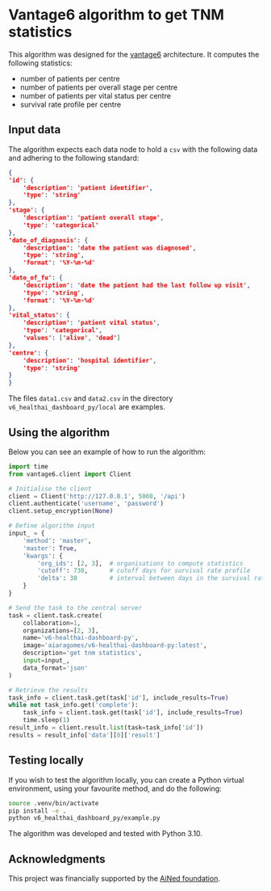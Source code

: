 # Vantage6 algorithm to get TNM statistics

This algorithm was designed for the [vantage6](https://vantage6.ai/) 
architecture. It computes the following statistics:

- number of patients per centre
- number of patients per overall stage per centre
- number of patients per vital status per centre
- survival rate profile per centre

## Input data

The algorithm expects each data node to hold a `csv` with the following data 
and adhering to the following standard:

``` json
{
'id': {
    'description': 'patient identifier',
    'type': 'string'
},
'stage': {
    'description': 'patient overall stage',
    'type': 'categorical'
}, 
'date_of_diagnosis': {
    'description': 'date the patient was diagnosed',
    'type': 'string',
    'format': '%Y-%m-%d'
},
'date_of_fu': {
    'description': 'date the patient had the last follow up visit',
    'type': 'string',
    'format': '%Y-%m-%d'
},
'vital_status': {
    'description': 'patient vital status',
    'type': 'categorical',
    'values': ['alive', 'dead']
},
'centre': {
    'description': 'hospital identifier',
    'type': 'string'
} 
}
```

The files `data1.csv` and `data2.csv` in the directory
`v6_healthai_dashboard_py/local` are examples.

## Using the algorithm

Below you can see an example of how to run the algorithm:

``` python
import time
from vantage6.client import Client

# Initialise the client
client = Client('http://127.0.0.1', 5000, '/api')
client.authenticate('username', 'password')
client.setup_encryption(None)

# Define algorithm input
input_ = {
    'method': 'master',
    'master': True,
    'kwargs': {
        'org_ids': [2, 3],  # organisations to compute statistics
        'cutoff': 730,      # cutoff days for survival rate profile
        'delta': 30         # interval between days in the survival rate profile
    }
}

# Send the task to the central server
task = client.task.create(
    collaboration=1,
    organizations=[2, 3],
    name='v6-healthai-dashboard-py',
    image='aiaragomes/v6-healthai-dashboard-py:latest',
    description='get tnm statistics',
    input=input_,
    data_format='json'
)

# Retrieve the results
task_info = client.task.get(task['id'], include_results=True)
while not task_info.get('complete'):
    task_info = client.task.get(task['id'], include_results=True)
    time.sleep(1)
result_info = client.result.list(task=task_info['id'])
results = result_info['data'][0]['result']
```

## Testing locally

If you wish to test the algorithm locally, you can create a Python virtual 
environment, using your favourite method, and do the following:

``` bash
source .venv/bin/activate
pip install -e .
python v6_healthai_dashboard_py/example.py
```

The algorithm was developed and tested with Python 3.10.

## Acknowledgments

This project was financially supported by the
[AiNed foundation](https://ained.nl/over-ained/).
